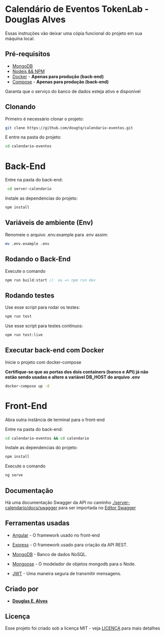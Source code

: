 # Calendário de Eventos TokenLab - Douglas Alves

Essas instruções vão deixar uma cópia funcional do projeto em sua máquina local.

## Pré-requisitos

* [MongoDB](https://www.mongodb.com/download-center?jmp=homepage#community)
* [Nodejs && NPM](https://nodejs.org/)
* [Docker](https://www.docker.com/get-docker) - **Apenas para produção (back-end)**
* [Compose](https://docs.docker.com/compose/install/#install-compose) - **Apenas para produção (back-end)**

Garanta que o serviço do banco de dados esteja ativo e disponível

## Clonando

Primeiro é necessário clonar o projeto:
```sh
git clone https://github.com/dougtq/calendario-eventos.git
```

E entre na pasta do projeto:
```sh
cd calendario-eventos
```

# Back-End
Entre na pasta do back-end:
```sh
 cd server-calendario
```

Instale as dependencias do projeto:

```js
npm install 
```

## Variáveis de ambiente (Env)
Renomeie o arquivo .env.example para .env assim:

```sh
mv .env.example .env
```
## Rodando o Back-End

Execute o comando
```js
npm run build:start //  ou => npm run dev
```

## Rodando testes

Use esse script para rodar os testes:
```sh
npm run test
```
Use esse script para testes contínuos:
```sh
npm run test:live
```

## Executar back-end com Docker

Inicie o projeto com docker-compose

**Certifique-se que as portas dos dois containers (banco e API) já não estão sendo usadas e altere a variável DB_HOST do arquivo .env**

```sh
docker-compose up -d
```

# Front-End

Abra outra instância de terminal para o front-end

Entre na pasta do back-end:
```sh
cd calendario-eventos && cd calendario
```

Instale as dependencias do projeto:

```sh
npm install
```

Execute o comando

```sh
ng serve
```

## Documentação

Há uma documentação Swagger da API  no caminho [./server-calendario/docs/swagger](./server-calendario/docs/swagger/calendario.yaml) para ser importada no [Editor Swagger](https://editor.swagger.io/)

## Ferramentas usadas

* [Angular](https://angular.io/) - O framework usado no front-end

* [Express](http://www.expressjs.com/) - O framework usado para criação da API REST.

* [MongoDB](https://www.mongodb.com/) - Banco de dados NoSQL.

* [Mongoose](http://mongoosejs.com) - O modelador de objetos mongodb para o Node.

* [JWT](https://jwt.io/) - Uma maneira segura de transmitir mensagens.


## Criado por

* **[Douglas E. Alves](https://github.com/dougtq)**

## Licença

Esse projeto foi criado sob a licença MIT - veja [LICENÇA](LICENSE) para mais detalhes